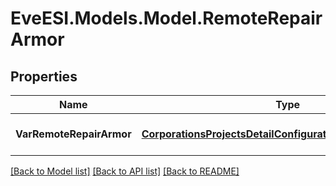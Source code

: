 # EveESI.Models.Model.RemoteRepairArmor

## Properties

Name | Type | Description | Notes
------------ | ------------- | ------------- | -------------
**VarRemoteRepairArmor** | [**CorporationsProjectsDetailConfigurationremoterepairarmor**](CorporationsProjectsDetailConfigurationremoterepairarmor.md) | Remote repair armor | [optional] 

[[Back to Model list]](../README.md#documentation-for-models) [[Back to API list]](../README.md#documentation-for-api-endpoints) [[Back to README]](../README.md)

